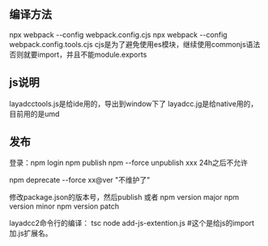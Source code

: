 ## 编译方法
npx webpack --config webpack.config.cjs
npx webpack --config webpack.config.tools.cjs
    cjs是为了避免使用es模块，继续使用commonjs语法
    否则就要import，并且不能module.exports

## js说明
layadcctools.js是给ide用的，导出到window下了
layadcc.jg是给native用的，目前用的是umd

## 发布
登录：npm login
npm publish
npm --force unpublish xxx 
    24h之后不允许

npm deprecate --force xx@ver "不维护了"

修改package.json的版本号，然后publish
或者
npm version major
npm version minor
npm version patch


layadcc2命令行的编译：
tsc
node add-js-extention.js        #这个是给js的import加.js扩展名。